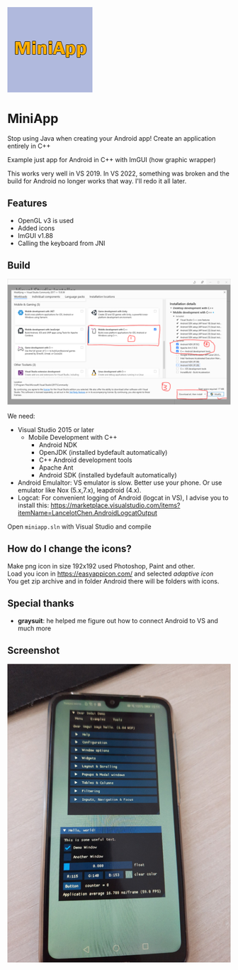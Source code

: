 ![alt text](miniapp_logo.png)

# MiniApp
Stop using Java when creating your Android app! Create an application entirely in C++

Example just app for Android in C++ with ImGUI (how graphic wrapper)  
  
This works very well in VS 2019. In VS 2022, something was broken and the build for Android no longer works that way. I'll redo it all later.  

## Features  
- OpenGL v3 is used  
- Added icons  
- ImGUI v1.88  
- Calling the keyboard from JNI  
  
## Build  
![Installaltion](visual_studio_installation.png)

We need:  
* Visual Studio 2015 or later  
    * Mobile Development with C++
        * Android NDK 
        * OpenJDK (installed bydefault automatically)
        * C++ Android development tools
        * Apache Ant
        * Android SDK (installed bydefault automatically)
* Android Emulaltor: VS emulator is slow. Better use your phone. Or use emulator like Nox (5.x,7.x), leapdroid (4.x).  
* Logcat: For convenient logging of Android (logcat in VS), I advise you to install this: https://marketplace.visualstudio.com/items?itemName=LancelotChen.AndroidLogcatOutput  
  
Open `miniapp.sln` with Visual Studio and compile
  
## How do I change the icons?

Make png icon in size 192x192 used Photoshop, Paint and other.  
Load you icon in https://easyappicon.com/ and selected *adaptive icon*  
You get zip archive and in folder Android there will be folders with icons.  
  
## Special thanks  
  
- **graysuit**: he helped me figure out how to connect Android to VS and much more  
  
## Screenshot  
![alt text](https://raw.githubusercontent.com/Kronka/miniapp/main/first_launch_imgui.png)
